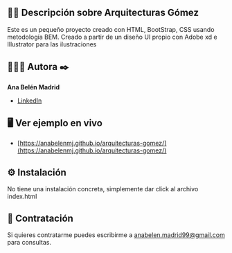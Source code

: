 ## 🏢🧱 Descripción sobre Arquitecturas Gómez 

Este es un pequeño proyecto creado con HTML, BootStrap, CSS usando metodología BEM.
Creado a partir de un diseño UI propio con Adobe xd e Illustrator para las ilustraciones

## 👩🏽‍💻 Autora ✒️
**Ana Belén Madrid**

* [LinkedIn](www.linkedin.com/in/anabelenmj)

## 🖥️ Ver ejemplo en vivo 
- [https://anabelenmj.github.io/arquitecturas-gomez/](https://anabelenmj.github.io/arquitecturas-gomez/)

## ⚙️ Instalación 
No tiene una instalación concreta, simplemente dar click al archivo index.html
  
## 📩 Contratación
Si quieres contratarme puedes escribirme a anabelen.madrid99@gmail.com para consultas.
